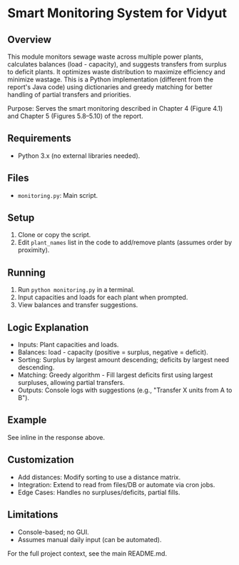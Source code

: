 # Smart Monitoring System for Vidyut

## Overview
This module monitors sewage waste across multiple power plants, calculates balances (load - capacity), and suggests transfers from surplus to deficit plants. It optimizes waste distribution to maximize efficiency and minimize wastage. This is a Python implementation (different from the report's Java code) using dictionaries and greedy matching for better handling of partial transfers and priorities.

Purpose: Serves the smart monitoring described in Chapter 4 (Figure 4.1) and Chapter 5 (Figures 5.8–5.10) of the report.

## Requirements
- Python 3.x (no external libraries needed).

## Files
- `monitoring.py`: Main script.

## Setup
1. Clone or copy the script.
2. Edit `plant_names` list in the code to add/remove plants (assumes order by proximity).

## Running
1. Run `python monitoring.py` in a terminal.
2. Input capacities and loads for each plant when prompted.
3. View balances and transfer suggestions.

## Logic Explanation
- Inputs: Plant capacities and loads.
- Balances: load - capacity (positive = surplus, negative = deficit).
- Sorting: Surplus by largest amount descending; deficits by largest need descending.
- Matching: Greedy algorithm - Fill largest deficits first using largest surpluses, allowing partial transfers.
- Outputs: Console logs with suggestions (e.g., "Transfer X units from A to B").

## Example
See inline in the response above.

## Customization
- Add distances: Modify sorting to use a distance matrix.
- Integration: Extend to read from files/DB or automate via cron jobs.
- Edge Cases: Handles no surpluses/deficits, partial fills.

## Limitations
- Console-based; no GUI.
- Assumes manual daily input (can be automated).

For the full project context, see the main README.md.
